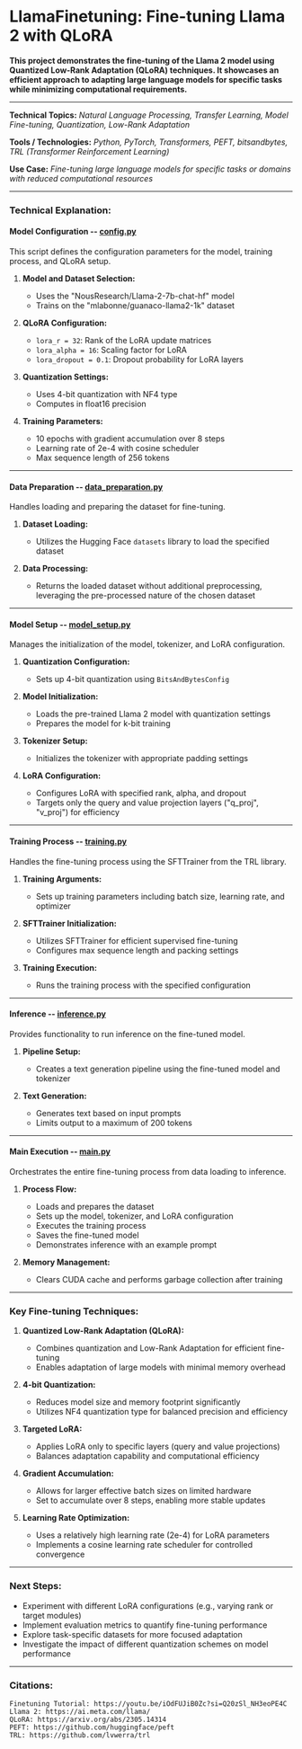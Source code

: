 # LlamaFinetuning: Fine-tuning Llama 2 with QLoRA

**This project demonstrates the fine-tuning of the Llama 2 model using Quantized Low-Rank Adaptation (QLoRA) techniques. It showcases an efficient approach to adapting large language models for specific tasks while minimizing computational requirements.**

---

**Technical Topics:** *Natural Language Processing, Transfer Learning, Model Fine-tuning, Quantization, Low-Rank Adaptation*

**Tools / Technologies:** *Python, PyTorch, Transformers, PEFT, bitsandbytes, TRL (Transformer Reinforcement Learning)*

**Use Case:** *Fine-tuning large language models for specific tasks or domains with reduced computational resources*

---

### Technical Explanation:

#### Model Configuration -- [config.py](https://github.com/harshp30/LlamaFinetuning/blob/main/config.py)

This script defines the configuration parameters for the model, training process, and QLoRA setup.

1. **Model and Dataset Selection:**
   - Uses the "NousResearch/Llama-2-7b-chat-hf" model
   - Trains on the "mlabonne/guanaco-llama2-1k" dataset

2. **QLoRA Configuration:**
   - `lora_r = 32`: Rank of the LoRA update matrices
   - `lora_alpha = 16`: Scaling factor for LoRA
   - `lora_dropout = 0.1`: Dropout probability for LoRA layers

3. **Quantization Settings:**
   - Uses 4-bit quantization with NF4 type
   - Computes in float16 precision

4. **Training Parameters:**
   - 10 epochs with gradient accumulation over 8 steps
   - Learning rate of 2e-4 with cosine scheduler
   - Max sequence length of 256 tokens

---

#### Data Preparation -- [data_preparation.py](https://github.com/harshp30/LlamaFinetuning/blob/main/data_preparation.py)

Handles loading and preparing the dataset for fine-tuning.

1. **Dataset Loading:**
   - Utilizes the Hugging Face `datasets` library to load the specified dataset

2. **Data Processing:**
   - Returns the loaded dataset without additional preprocessing, leveraging the pre-processed nature of the chosen dataset

---

#### Model Setup -- [model_setup.py](https://github.com/harshp30/LlamaFinetuning/blob/main/model_setup.py)

Manages the initialization of the model, tokenizer, and LoRA configuration.

1. **Quantization Configuration:**
   - Sets up 4-bit quantization using `BitsAndBytesConfig`

2. **Model Initialization:**
   - Loads the pre-trained Llama 2 model with quantization settings
   - Prepares the model for k-bit training

3. **Tokenizer Setup:**
   - Initializes the tokenizer with appropriate padding settings

4. **LoRA Configuration:**
   - Configures LoRA with specified rank, alpha, and dropout
   - Targets only the query and value projection layers ("q_proj", "v_proj") for efficiency

---

#### Training Process -- [training.py](https://github.com/harshp30/LlamaFinetuning/blob/main/training.py)

Handles the fine-tuning process using the SFTTrainer from the TRL library.

1. **Training Arguments:**
   - Sets up training parameters including batch size, learning rate, and optimizer

2. **SFTTrainer Initialization:**
   - Utilizes SFTTrainer for efficient supervised fine-tuning
   - Configures max sequence length and packing settings

3. **Training Execution:**
   - Runs the training process with the specified configuration

---

#### Inference -- [inference.py](https://github.com/harshp30/LlamaFinetuning/blob/main/inference.py)

Provides functionality to run inference on the fine-tuned model.

1. **Pipeline Setup:**
   - Creates a text generation pipeline using the fine-tuned model and tokenizer

2. **Text Generation:**
   - Generates text based on input prompts
   - Limits output to a maximum of 200 tokens

---

#### Main Execution -- [main.py](https://github.com/harshp30/LlamaFinetuning/blob/main/main.py)

Orchestrates the entire fine-tuning process from data loading to inference.

1. **Process Flow:**
   - Loads and prepares the dataset
   - Sets up the model, tokenizer, and LoRA configuration
   - Executes the training process
   - Saves the fine-tuned model
   - Demonstrates inference with an example prompt

2. **Memory Management:**
   - Clears CUDA cache and performs garbage collection after training

---

### Key Fine-tuning Techniques:

1. **Quantized Low-Rank Adaptation (QLoRA):**
   - Combines quantization and Low-Rank Adaptation for efficient fine-tuning
   - Enables adaptation of large models with minimal memory overhead

2. **4-bit Quantization:**
   - Reduces model size and memory footprint significantly
   - Utilizes NF4 quantization type for balanced precision and efficiency

3. **Targeted LoRA:**
   - Applies LoRA only to specific layers (query and value projections)
   - Balances adaptation capability and computational efficiency

4. **Gradient Accumulation:**
   - Allows for larger effective batch sizes on limited hardware
   - Set to accumulate over 8 steps, enabling more stable updates

5. **Learning Rate Optimization:**
   - Uses a relatively high learning rate (2e-4) for LoRA parameters
   - Implements a cosine learning rate scheduler for controlled convergence

---

### Next Steps:

- Experiment with different LoRA configurations (e.g., varying rank or target modules)
- Implement evaluation metrics to quantify fine-tuning performance
- Explore task-specific datasets for more focused adaptation
- Investigate the impact of different quantization schemes on model performance

---

### Citations:

```
Finetuning Tutorial: https://youtu.be/iOdFUJiB0Zc?si=Q20zSl_NH3eoPE4C
Llama 2: https://ai.meta.com/llama/
QLoRA: https://arxiv.org/abs/2305.14314
PEFT: https://github.com/huggingface/peft
TRL: https://github.com/lvwerra/trl
```